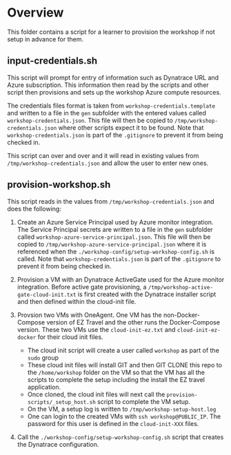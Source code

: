 # Overview

This folder contains a script for a learner to provision the workshop if not setup in advance for them.

## input-credentials.sh

This script will prompt for entry of information such as Dynatrace URL and Azure subscription. This information then read by the scripts and other script then provisions and sets up the workshop Azure compute resources.

The credentials files format is taken from `workshop-credentials.template` and written to a file in the `gen` subfolder with the entered values called `workshop-credentials.json`.  This file will then be copied to `/tmp/workshop-credentials.json` where other scripts expect it to be found.  Note that `workshop-credentials.json` is part of the `.gitignore` to prevent it from being checked in.

This script can over and over and it will read in existing values from `/tmp/workshop-credentials.json` and allow the user to enter new ones.

## provision-workshop.sh

This script reads in the values from `/tmp/workshop-credentials.json` and does the following: 

1. Create an Azure Service Principal used by Azure monitor integration. The Service Principal secrets are written to a file in the `gen` subfolder called `workshop-azure-service-principal.json`.  This file will then be copied to `/tmp/workshop-azure-service-principal.json` where it is referenced when the `./workshop-config/setup-workshop-config.sh` is called.  Note that `workshop-credentials.json` is part of the `.gitignore` to prevent it from being checked in.

1. Provision a VM with an Dynatrace ActiveGate used for the Azure monitor integration.  Before active gate provisioning, a `/tmp/workshop-active-gate-cloud-init.txt` is first created with the Dynatrace installer script and then defined within the cloud-init file.

1. Provsion two VMs with OneAgent. One VM has the non-Docker-Compose version of EZ Travel and the other runs the Docker-Compose version. These two VMs use the `cloud-init-ez.txt` and `cloud-init-ez-docker` for their cloud init files. 
    * The cloud init script will create a user called `workshop` as part of the `sudo` group
    * These cloud init files will install GIT and then GIT CLONE this repo to the `/home/workshop` folder on the VM so that the VM has all the scripts to complete the setup including the install the EZ travel application.   
    * Once cloned, the cloud init files will next call the `provision-scripts/_setup_host.sh` script to complete the VM setup.  
    * On the VM, a setup log is written to `/tmp/workshop-setup-host.log`
    * One can login to the created VMs with `ssh workshop@PUBLIC_IP`.  The password for this user is defined in the `cloud-init-XXX` files.

1. Call the `./workshop-config/setup-workshop-config.sh` script that creates the Dynatrace configuration.